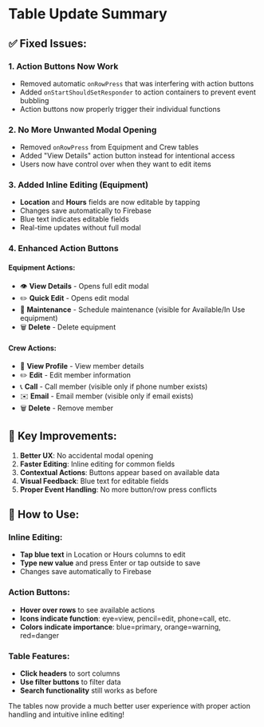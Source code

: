 # Table Update Summary

## ✅ **Fixed Issues:**

### 1. **Action Buttons Now Work**
- Removed automatic `onRowPress` that was interfering with action buttons
- Added `onStartShouldSetResponder` to action containers to prevent event bubbling
- Action buttons now properly trigger their individual functions

### 2. **No More Unwanted Modal Opening**
- Removed `onRowPress` from Equipment and Crew tables
- Added "View Details" action button instead for intentional access
- Users now have control over when they want to edit items

### 3. **Added Inline Editing (Equipment)**
- **Location** and **Hours** fields are now editable by tapping
- Changes save automatically to Firebase
- Blue text indicates editable fields
- Real-time updates without full modal

### 4. **Enhanced Action Buttons**

#### Equipment Actions:
- 👁️ **View Details** - Opens full edit modal
- ✏️ **Quick Edit** - Opens edit modal 
- 🔧 **Maintenance** - Schedule maintenance (visible for Available/In Use equipment)
- 🗑️ **Delete** - Delete equipment

#### Crew Actions:
- 👤 **View Profile** - View member details
- ✏️ **Edit** - Edit member information
- 📞 **Call** - Call member (visible only if phone number exists)
- ✉️ **Email** - Email member (visible only if email exists)  
- 🗑️ **Delete** - Remove member

## 🎯 **Key Improvements:**

1. **Better UX**: No accidental modal opening
2. **Faster Editing**: Inline editing for common fields
3. **Contextual Actions**: Buttons appear based on available data
4. **Visual Feedback**: Blue text for editable fields
5. **Proper Event Handling**: No more button/row press conflicts

## 🚀 **How to Use:**

### Inline Editing:
- **Tap blue text** in Location or Hours columns to edit
- **Type new value** and press Enter or tap outside to save
- Changes save automatically to Firebase

### Action Buttons:
- **Hover over rows** to see available actions
- **Icons indicate function**: eye=view, pencil=edit, phone=call, etc.
- **Colors indicate importance**: blue=primary, orange=warning, red=danger

### Table Features:
- **Click headers** to sort columns
- **Use filter buttons** to filter data
- **Search functionality** still works as before

The tables now provide a much better user experience with proper action handling and intuitive inline editing!
